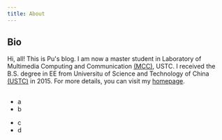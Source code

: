 ```yaml
---
title: About
---
```

## Bio
Hi, all! This is Pu's blog. I am now a master student in Laboratory of Multimedia Computing and Communication [(MCC)](http://mcc.ustc.edu.cn/), USTC. I received the B.S. degree in EE from Universitu of Science and Technology of China [(USTC)](http://en.ustc.edu.cn/) in 2015. For more details, you can visit my [homepage](http://home.ustc.edu.cn/~pjh).

## 
* a
* b
- c
- d
